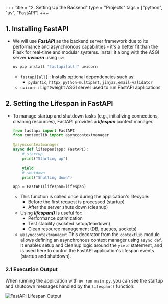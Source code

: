 +++
title = "2. Setting Up the Backend"
type = "Projects"
tags = ["python", "uv", "FastAPI"]
+++

## 1. Installing FastAPI
- We will use ***FastAPI*** as the backend server framework due to its performance and asynchronous capabilities - it's a better fit than the Flask for real-time and modular systems. Install it along with the ASGI server ***uvicorn*** using `uv`:
    ```bash
    uv pip install "fastapi[all]" uvicorn
    ```
    - `fastapi[all]` : Installs optional dependencies such as:
        - `pydantic`, `httpx`, `python-multipart`, `jinja2`, `email-validator`
    - `uvicorn` : Lightweight ASGI server used to run FastAPI applications

## 2. Setting the Lifespan in FastAPI
- To manage startup and shutdown tasks (e.g., initializing connections, cleaning resources), FastAPI provides a ***lifespan*** context manager.
    ```python
    from fastapi import FastAPI
    from contextlib import asynccontextmanager

    @asynccontextmanager
    async def lifespan(app: FastAPI):
        # startup
        print("Starting up")

        yield
        # shutdown
        print("Shutting down")
    
    app = FastAPI(lifespan=lifespan)
    ```
    - This function is called once during the application's lifecycle:
        - Before the first request is processed (startup)
        - After the server shuts down (cleanup)
    - Using ***lifespan()*** is useful for:
        - Performance optimization
        - Test stability (isolated setup/teardown)
        - Clean resource management (DB, queues, sockets)
    - `@asynccontextmanager`: This decorator from the `contextlib` module allows defining an asynchronous context manager using `async def`. It enables setup and cleanup logic around the `yield` statement, and is used here to control the FastAPI application's lifespan events (startup and shutdown).

### 2.1 Execution Output

When running the application with `uv run main.py`, you can see the startup and shutdown messages handled by the `lifespan()` function:

![FastAPI Lifespan Output](/images/projects/mcttool/fastapi_lifespan_output.png)
